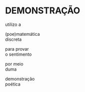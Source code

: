 # DEMONSTRAÇÃO

utilizo a

(poe)matemática\
discreta

para provar\
o sentimento

por meio\
duma

demonstração\
poética
